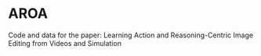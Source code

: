 # AROA
Code and data for the paper: Learning Action and Reasoning-Centric Image Editing from Videos and Simulation
